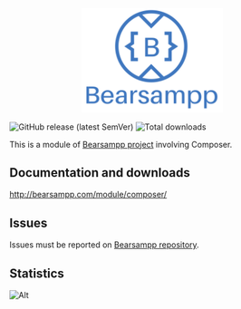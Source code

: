 <p align="center"><a href="https://bearsampp.com/contribute" target="_blank"><img width="250" src="img/Bearsampp-logo.svg"></a></p>

![GitHub release (latest SemVer)](https://img.shields.io/github/v/release/Bearsampp/module-composer?label=Latest%20release)
![Total downloads](https://img.shields.io/github/downloads/bearsampp/module-composer/total.svg?style=flat-square)

This is a module of [Bearsampp project](https://github.com/bearsampp/bearsampp) involving Composer.

## Documentation and downloads
http://bearsampp.com/module/composer/

## Issues
Issues must be reported on [Bearsampp repository](https://github.com/bearsampp/bearsampp/issues).

## Statistics
![Alt](https://repobeats.axiom.co/api/embed/ed088a0bc7d3a54504ceed76595139a6acbae65d.svg "Repobeats analytics image")
